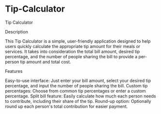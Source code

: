 # Tip-Calculator
Tip Calculator

Description

This Tip Calculator is a simple, user-friendly application designed to help users quickly calculate the appropriate tip amount for their meals or services. It takes into consideration the total bill amount, desired tip percentage, and the number of people sharing the bill to provide a per-person tip amount and total cost.

Features

Easy-to-use interface: Just enter your bill amount, select your desired tip percentage, and input the number of people sharing the bill.
Custom tip percentages: Choose from common tip percentages or enter a custom percentage.
Split bill feature: Easily calculate how much each person needs to contribute, including their share of the tip.
Round-up option: Optionally round up each person's total contribution for easier payment.
